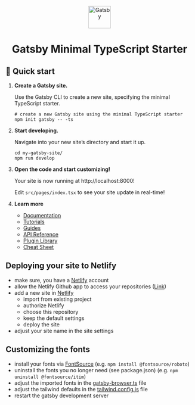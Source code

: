<p align="center">
  <a href="https://www.gatsbyjs.com/?utm_source=starter&utm_medium=readme&utm_campaign=minimal-starter-ts">
    <img alt="Gatsby" src="https://www.gatsbyjs.com/Gatsby-Monogram.svg" width="60" />
  </a>
</p>
<h1 align="center">
  Gatsby Minimal TypeScript Starter
</h1>

## 🚀 Quick start

1.  **Create a Gatsby site.**

    Use the Gatsby CLI to create a new site, specifying the minimal TypeScript starter.

    ```shell
    # create a new Gatsby site using the minimal TypeScript starter
    npm init gatsby -- -ts
    ```

2.  **Start developing.**

    Navigate into your new site’s directory and start it up.

    ```shell
    cd my-gatsby-site/
    npm run develop
    ```

3.  **Open the code and start customizing!**

    Your site is now running at http://localhost:8000!

    Edit `src/pages/index.tsx` to see your site update in real-time!

4.  **Learn more**

    - [Documentation](https://www.gatsbyjs.com/docs/?utm_source=starter&utm_medium=readme&utm_campaign=minimal-starter-ts)
    - [Tutorials](https://www.gatsbyjs.com/tutorial/?utm_source=starter&utm_medium=readme&utm_campaign=minimal-starter-ts)
    - [Guides](https://www.gatsbyjs.com/tutorial/?utm_source=starter&utm_medium=readme&utm_campaign=minimal-starter-ts)
    - [API Reference](https://www.gatsbyjs.com/docs/api-reference/?utm_source=starter&utm_medium=readme&utm_campaign=minimal-starter-ts)
    - [Plugin Library](https://www.gatsbyjs.com/plugins?utm_source=starter&utm_medium=readme&utm_campaign=minimal-starter-ts)
    - [Cheat Sheet](https://www.gatsbyjs.com/docs/cheat-sheet/?utm_source=starter&utm_medium=readme&utm_campaign=minimal-starter-ts)

## Deploying your site to Netlify

- make sure, you have a [Netlify](https://app.netlify.com/login) account
- allow the Netlify Github app to access your repositories ([Link](https://github.com/apps/netlify/installations/new))
- add a new site in [Netlify](https://app.netlify.com/)
  - import from existing project
  - authorize Netlify
  - choose this repository
  - keep the default settings
  - deploy the site
- adjust your site name in the site settings

## Customizing the fonts

- install your fonts via [FontSource](https://fontsource.org/) (e.g. `npm install @fontsource/roboto`)
- uninstall the fonts you no longer need (see package.json) (e.g. `npm uninstall @fontsource/itim`)
- adjust the imported fonts in the [gatsby-browser.ts](gatsby-browser.ts) file
- adjust the tailwind defaults in the [tailwind.config.js](tailwind.config.js) file
- restart the gatsby development server
